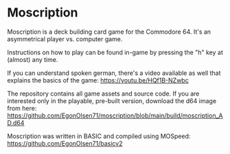 # Moscription

Moscription is a deck building card game for the Commodore 64. It's an asymmetrical player vs. computer game.

Instructions on how to play can be found in-game by pressing the "h" key at (almost) any time.

If you can understand spoken german, there's a video available as well that explains the basics of the game: https://youtu.be/HQf1B-NZwbc

The repository contains all game assets and source code. If you are interested only in the playable, pre-built version, download the d64 image from here: https://github.com/EgonOlsen71/moscription/blob/main/build/moscription_AD.d64

Moscription was written in BASIC and compiled using MOSpeed: https://github.com/EgonOlsen71/basicv2
